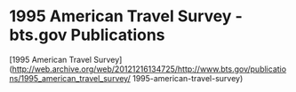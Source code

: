 # 1995 American Travel Survey - bts.gov Publications  

[1995 American Travel Survey](http://web.archive.org/web/20121216134725/http://www.bts.gov/publications/1995_american_travel_survey/
1995-american-travel-survey)
